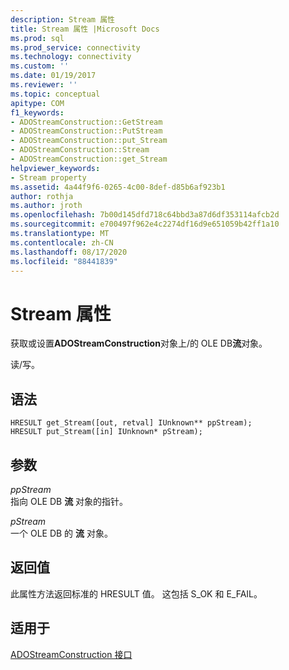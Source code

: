 ```yaml
---
description: Stream 属性
title: Stream 属性 |Microsoft Docs
ms.prod: sql
ms.prod_service: connectivity
ms.technology: connectivity
ms.custom: ''
ms.date: 01/19/2017
ms.reviewer: ''
ms.topic: conceptual
apitype: COM
f1_keywords:
- ADOStreamConstruction::GetStream
- ADOStreamConstruction::PutStream
- ADOStreamConstruction::put_Stream
- ADOStreamConstruction::Stream
- ADOStreamConstruction::get_Stream
helpviewer_keywords:
- Stream property
ms.assetid: 4a44f9f6-0265-4c00-8def-d85b6af923b1
author: rothja
ms.author: jroth
ms.openlocfilehash: 7b00d145dfd718c64bbd3a87d6df353114afcb2d
ms.sourcegitcommit: e700497f962e4c2274df16d9e651059b42ff1a10
ms.translationtype: MT
ms.contentlocale: zh-CN
ms.lasthandoff: 08/17/2020
ms.locfileid: "88441839"
---
```

# <a name="stream-property"></a>Stream 属性
获取或设置**ADOStreamConstruction**对象上/的 OLE DB**流**对象。  
  
 读/写。  
  
## <a name="syntax"></a>语法  
  
```  
HRESULT get_Stream([out, retval] IUnknown** ppStream);  
HRESULT put_Stream([in] IUnknown* pStream);  
```  
  
## <a name="parameters"></a>参数  
 *ppStream*  
 指向 OLE DB **流** 对象的指针。  
  
 *pStream*  
 一个 OLE DB 的 **流** 对象。  
  
## <a name="return-values"></a>返回值  
 此属性方法返回标准的 HRESULT 值。 这包括 S_OK 和 E_FAIL。  
  
## <a name="applies-to"></a>适用于  
 [ADOStreamConstruction 接口](../../../ado/reference/ado-api/adostreamconstruction-interface.md)
